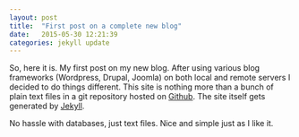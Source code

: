```yaml
---
layout: post
title:  "First post on a complete new blog"
date:   2015-05-30 12:21:39
categories: jekyll update
---
```


So, here it is. My first post on my new blog.
After using various blog frameworks (Wordpress, Drupal, Joomla) on both local and remote servers I decided to
do things different.
This site is nothing more than a bunch of plain text files in a git repository hosted on [Github][github-url].
The site itself gets generated by [Jekyll][jekyll-url].

No hassle with databases, just text files. Nice and simple just as I like it.

[github-url]:https://github.com
[jekyll-url]:http://jekyllrb.com/
